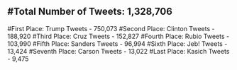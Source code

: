#Total Number of Tweets: 1,328,706 
---
#First Place: Trump Tweets - 750,073
#Second Place: Clinton Tweets - 188,920
#Third Place: Cruz Tweets - 152,827
#Fourth Place: Rubio Tweets - 103,990
#Fifth Place: Sanders Tweets - 96,994
#Sixth Place: Jeb! Tweets - 13,424
#Seventh Place: Carson Tweets - 13,022
#Last Place: Kasich Tweets - 9,475
